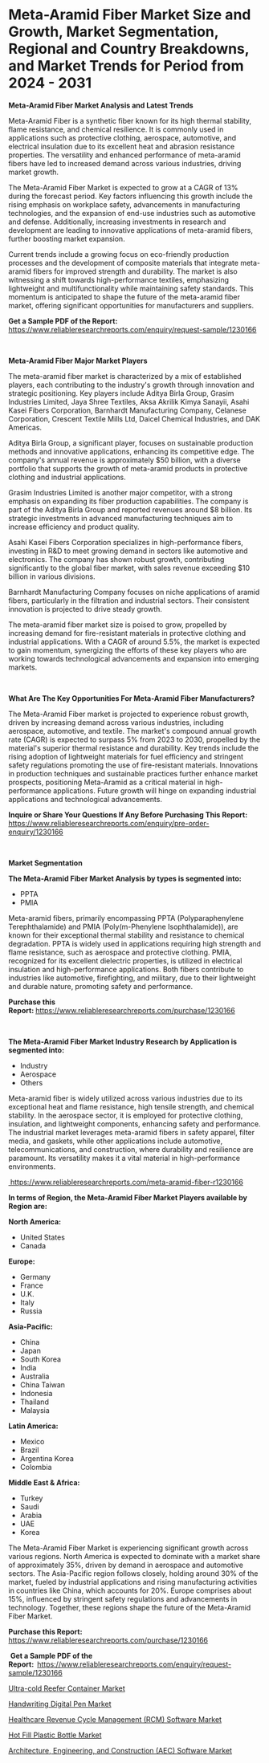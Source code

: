 <p><h1>Meta-Aramid Fiber Market Size and Growth, Market Segmentation, Regional and Country Breakdowns, and Market Trends for Period from 2024 -  2031</h1></p><p><strong>Meta-Aramid Fiber Market Analysis and Latest Trends</strong></p>
<p><p>Meta-Aramid Fiber is a synthetic fiber known for its high thermal stability, flame resistance, and chemical resilience. It is commonly used in applications such as protective clothing, aerospace, automotive, and electrical insulation due to its excellent heat and abrasion resistance properties. The versatility and enhanced performance of meta-aramid fibers have led to increased demand across various industries, driving market growth.</p><p>The Meta-Aramid Fiber Market is expected to grow at a CAGR of 13% during the forecast period. Key factors influencing this growth include the rising emphasis on workplace safety, advancements in manufacturing technologies, and the expansion of end-use industries such as automotive and defense. Additionally, increasing investments in research and development are leading to innovative applications of meta-aramid fibers, further boosting market expansion.</p><p>Current trends include a growing focus on eco-friendly production processes and the development of composite materials that integrate meta-aramid fibers for improved strength and durability. The market is also witnessing a shift towards high-performance textiles, emphasizing lightweight and multifunctionality while maintaining safety standards. This momentum is anticipated to shape the future of the meta-aramid fiber market, offering significant opportunities for manufacturers and suppliers.</p></p>
<p><strong>Get a Sample PDF of the Report:&nbsp;</strong> <a href="https://www.reliableresearchreports.com/enquiry/request-sample/1230166?utm_campaign=10&utm_medium=2&utm_source=Github&utm_content=ia&utm_term=30122024&utm_id=meta-aramid-fiber">https://www.reliableresearchreports.com/enquiry/request-sample/1230166</a></p>
<p>&nbsp;</p>
<p><strong>Meta-Aramid Fiber Major Market Players</strong></p>
<p><p>The meta-aramid fiber market is characterized by a mix of established players, each contributing to the industry's growth through innovation and strategic positioning. Key players include Aditya Birla Group, Grasim Industries Limited, Jaya Shree Textiles, Aksa Akrilik Kimya Sanayii, Asahi Kasei Fibers Corporation, Barnhardt Manufacturing Company, Celanese Corporation, Crescent Textile Mills Ltd, Daicel Chemical Industries, and DAK Americas.</p><p>Aditya Birla Group, a significant player, focuses on sustainable production methods and innovative applications, enhancing its competitive edge. The company's annual revenue is approximately $50 billion, with a diverse portfolio that supports the growth of meta-aramid products in protective clothing and industrial applications.</p><p>Grasim Industries Limited is another major competitor, with a strong emphasis on expanding its fiber production capabilities. The company is part of the Aditya Birla Group and reported revenues around $8 billion. Its strategic investments in advanced manufacturing techniques aim to increase efficiency and product quality.</p><p>Asahi Kasei Fibers Corporation specializes in high-performance fibers, investing in R&D to meet growing demand in sectors like automotive and electronics. The company has shown robust growth, contributing significantly to the global fiber market, with sales revenue exceeding $10 billion in various divisions.</p><p>Barnhardt Manufacturing Company focuses on niche applications of aramid fibers, particularly in the filtration and industrial sectors. Their consistent innovation is projected to drive steady growth.</p><p>The meta-aramid fiber market size is poised to grow, propelled by increasing demand for fire-resistant materials in protective clothing and industrial applications. With a CAGR of around 5.5%, the market is expected to gain momentum, synergizing the efforts of these key players who are working towards technological advancements and expansion into emerging markets.</p></p>
<p>&nbsp;</p>
<p><strong>What Are The Key Opportunities For Meta-Aramid Fiber Manufacturers?</strong></p>
<p><p>The Meta-Aramid Fiber market is projected to experience robust growth, driven by increasing demand across various industries, including aerospace, automotive, and textile. The market's compound annual growth rate (CAGR) is expected to surpass 5% from 2023 to 2030, propelled by the material's superior thermal resistance and durability. Key trends include the rising adoption of lightweight materials for fuel efficiency and stringent safety regulations promoting the use of fire-resistant materials. Innovations in production techniques and sustainable practices further enhance market prospects, positioning Meta-Aramid as a critical material in high-performance applications. Future growth will hinge on expanding industrial applications and technological advancements.</p></p>
<p><strong>Inquire or Share Your Questions If Any Before Purchasing This Report:</strong> <a href="https://www.reliableresearchreports.com/enquiry/pre-order-enquiry/1230166?utm_campaign=10&utm_medium=2&utm_source=Github&utm_content=ia&utm_term=30122024&utm_id=meta-aramid-fiber">https://www.reliableresearchreports.com/enquiry/pre-order-enquiry/1230166</a></p>
<p>&nbsp;</p>
<p><strong>Market Segmentation</strong></p>
<p><strong>The Meta-Aramid Fiber Market Analysis by types is segmented into:</strong></p>
<p><ul><li>PPTA</li><li>PMIA</li></ul></p>
<p><p>Meta-aramid fibers, primarily encompassing PPTA (Polyparaphenylene Terephthalamide) and PMIA (Poly(m-Phenylene Isophthalamide)), are known for their exceptional thermal stability and resistance to chemical degradation. PPTA is widely used in applications requiring high strength and flame resistance, such as aerospace and protective clothing. PMIA, recognized for its excellent dielectric properties, is utilized in electrical insulation and high-performance applications. Both fibers contribute to industries like automotive, firefighting, and military, due to their lightweight and durable nature, promoting safety and performance.</p></p>
<p><strong>Purchase this Report:&nbsp;</strong><a href="https://www.reliableresearchreports.com/purchase/1230166?utm_campaign=10&utm_medium=2&utm_source=Github&utm_content=ia&utm_term=30122024&utm_id=meta-aramid-fiber">https://www.reliableresearchreports.com/purchase/1230166</a></p>
<p>&nbsp;</p>
<p><strong>The Meta-Aramid Fiber Market Industry Research by Application is segmented into:</strong></p>
<p><ul><li>Industry</li><li>Aerospace</li><li>Others</li></ul></p>
<p><p>Meta-aramid fiber is widely utilized across various industries due to its exceptional heat and flame resistance, high tensile strength, and chemical stability. In the aerospace sector, it is employed for protective clothing, insulation, and lightweight components, enhancing safety and performance. The industrial market leverages meta-aramid fibers in safety apparel, filter media, and gaskets, while other applications include automotive, telecommunications, and construction, where durability and resilience are paramount. Its versatility makes it a vital material in high-performance environments.</p></p>
<p><a href="https://www.reliableresearchreports.com/meta-aramid-fiber-r1230166?utm_campaign=10&utm_medium=2&utm_source=Github&utm_content=ia&utm_term=30122024&utm_id=meta-aramid-fiber">&nbsp;https://www.reliableresearchreports.com/meta-aramid-fiber-r1230166</a></p>
<p><strong>In terms of Region, the Meta-Aramid Fiber Market Players available by Region are:</strong></p>
<p>
    <p> <strong> North America: </strong>
        <ul>
            <li>United States</li>
            <li>Canada</li>
        </ul>
        </p> 
    <p> <strong> Europe: </strong>
        <ul>
            <li>Germany</li>
            <li>France</li>
            <li>U.K.</li>
            <li>Italy</li>
            <li>Russia</li>
        </ul>
        </p> 
    <p> <strong> Asia-Pacific: </strong>
        <ul>
            <li>China</li>
            <li>Japan</li>
            <li>South Korea</li>
            <li>India</li>
            <li>Australia</li>
            <li>China Taiwan</li>
            <li>Indonesia</li>
            <li>Thailand</li>
            <li>Malaysia</li>
        </ul>
        </p> 
    <p> <strong> Latin America: </strong>
        <ul>
            <li>Mexico</li>
            <li>Brazil</li>
            <li>Argentina Korea</li>
            <li>Colombia</li>
        </ul>
        </p> 
    <p> <strong> Middle East & Africa: </strong>
        <ul>
            <li>Turkey</li>
            <li>Saudi</li>
            <li>Arabia</li>
            <li>UAE</li>
            <li>Korea</li>
        </ul>
    </p>
    </p>
<p><p>The Meta-Aramid Fiber Market is experiencing significant growth across various regions. North America is expected to dominate with a market share of approximately 35%, driven by demand in aerospace and automotive sectors. The Asia-Pacific region follows closely, holding around 30% of the market, fueled by industrial applications and rising manufacturing activities in countries like China, which accounts for 20%. Europe comprises about 15%, influenced by stringent safety regulations and advancements in technology. Together, these regions shape the future of the Meta-Aramid Fiber Market.</p></p>
<p><strong>Purchase this Report: </strong><a href="https://www.reliableresearchreports.com/purchase/1230166?utm_campaign=10&utm_medium=2&utm_source=Github&utm_content=ia&utm_term=30122024&utm_id=meta-aramid-fiber">https://www.reliableresearchreports.com/purchase/1230166</a></p>
<p>&nbsp;<strong>Get a Sample PDF of the Report:&nbsp;&nbsp;</strong><a href="https://www.reliableresearchreports.com/enquiry/request-sample/1230166?utm_campaign=10&utm_medium=2&utm_source=Github&utm_content=ia&utm_term=30122024&utm_id=meta-aramid-fiber">https://www.reliableresearchreports.com/enquiry/request-sample/1230166</a></p>
<p><strong></strong></p>
<p><p><a href="https://github.com/ulyssacrayne00231/Market-Research-Report-List-1/blob/main/ultra-cold-reefer-container-market.md?utm_campaign=10&utm_medium=2&utm_source=Github&utm_content=ia&utm_term=30122024&utm_id=meta-aramid-fiber">Ultra-cold Reefer Container Market</a></p><p><a href="https://github.com/hgf64gh/Market-Research-Report-List-1/blob/main/handwriting-digital-pen-market.md?utm_campaign=10&utm_medium=2&utm_source=Github&utm_content=ia&utm_term=30122024&utm_id=meta-aramid-fiber">Handwriting Digital Pen Market</a></p><p><a href="https://github.com/WashimHussain441/Market-Research-Report-List-1/blob/main/healthcare-revenue-cycle-management-rcm-software-market.md?utm_campaign=10&utm_medium=2&utm_source=Github&utm_content=ia&utm_term=30122024&utm_id=meta-aramid-fiber">Healthcare Revenue Cycle Management (RCM) Software Market</a></p><p><a href="https://github.com/manesros8/Market-Research-Report-List-1/blob/main/hot-fill-plastic-bottle-market.md?utm_campaign=10&utm_medium=2&utm_source=Github&utm_content=ia&utm_term=30122024&utm_id=meta-aramid-fiber">Hot Fill Plastic Bottle Market</a></p><p><a href="https://github.com/SanjidaMahmud54/Market-Research-Report-List-1/blob/main/architecture-engineering-and-construction-aec-software-market.md?utm_campaign=10&utm_medium=2&utm_source=Github&utm_content=ia&utm_term=30122024&utm_id=meta-aramid-fiber">Architecture, Engineering, and Construction (AEC) Software Market</a></p></p>